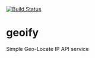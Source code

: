 [![Build Status](https://travis-ci.org/ghatdev/geoify.svg?branch=master)](https://travis-ci.org/ghatdev/geoify)
# geoify
Simple Geo-Locate IP API service
